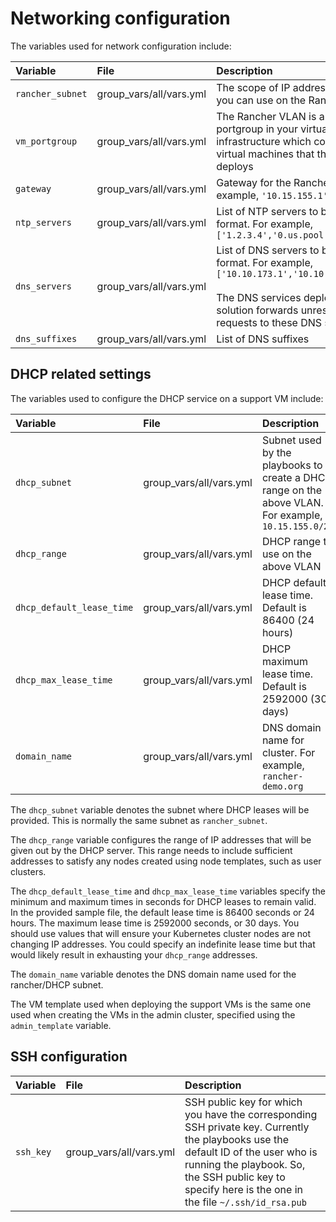 # Networking configuration

The variables used for network configuration include:

|Variable|File|Description|
|:-------|:---|:----------|
|`rancher_subnet`|group_vars/all/vars.yml|The scope of IP addresses which you can use on the Rancher VLAN|
|`vm_portgroup`|group_vars/all/vars.yml|The Rancher VLAN is a vCenter portgroup in your virtual infrastructure which connects all the virtual machines that this solution deploys|
|`gateway`|group_vars/all/vars.yml|Gateway for the Rancher VLAN. For example, `'10.15.155.1'`|
|`ntp_servers`|group_vars/all/vars.yml|List of NTP servers to be used, in list format. For example, `['1.2.3.4','0.us.pool.net.org'...]`|
|`dns_servers`|group_vars/all/vars.yml|List of DNS servers to be used, in list format. For example, `['10.10.173.1','10.10.173.2'...]`<br><br>The DNS services deployed by the solution forwards unresolved requests to these DNS servers.|
|`dns_suffixes`|group_vars/all/vars.yml|List of DNS suffixes|

## DHCP related settings

The variables used to configure the DHCP service on a support VM include:

|Variable|File|Description|
|:-------|:---|:----------|
|`dhcp_subnet`|group_vars/all/vars.yml|Subnet used by the playbooks to create a DHCP range on the above VLAN. For example, `10.15.155.0/24`|
|`dhcp_range`|group_vars/all/vars.yml|DHCP range to use on the above VLAN|
|`dhcp_default_lease_time`|group_vars/all/vars.yml|DHCP default lease time. Default is 86400 (24 hours)|
|`dhcp_max_lease_time`|group_vars/all/vars.yml|DHCP maximum lease time. Default is 2592000 (30 days)|
|`domain_name`|group_vars/all/vars.yml|DNS domain name for cluster. For example, `rancher-demo.org`|

The `dhcp_subnet` variable denotes the subnet where DHCP leases will be provided. This is normally the same subnet as `rancher_subnet`.

The `dhcp_range` variable configures the range of IP addresses that will be given out by the DHCP server. This range needs to include sufficient addresses to satisfy any nodes created using node templates, such as user clusters.

The `dhcp_default_lease_time` and `dhcp_max_lease_time` variables specify the minimum and maximum times in seconds for DHCP leases to remain valid. In the provided sample file, the default lease time is 86400 seconds or 24 hours. The maximum lease time is 2592000 seconds, or 30 days. You should use values that will ensure your Kubernetes cluster nodes are not changing IP addresses. You could specify an indefinite lease time but that would likely result in exhausting your `dhcp_range` addresses.

The `domain_name` variable denotes the DNS domain name used for the rancher/DHCP subnet.

The VM template used when deploying the support VMs is the same one used when creating the VMs in the admin cluster, specified using the `admin_template` variable.

## SSH configuration

|Variable|File|Description|
|:-------|:---|:----------|
|`ssh_key`|group_vars/all/vars.yml|SSH public key for which you have the corresponding SSH private key. Currently the playbooks use the default ID of the user who is running the playbook.  So, the SSH public key to specify here is the one in the file `~/.ssh/id_rsa.pub`|
